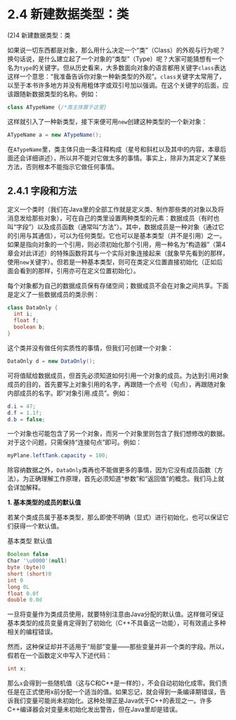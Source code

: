 # 2.4 新建数据类型：类


(2)4 新建数据类型：类

如果说一切东西都是对象，那么用什么决定一个“类”（Class）的外观与行为呢？换句话说，是什么建立起了一个对象的“类型”（Type）呢？大家可能猜想有一个名为`type`的关键字。但从历史看来，大多数面向对象的语言都用关键字`class`表达这样一个意思：“我准备告诉你对象一种新类型的外观”。`class`关键字太常用了，以至于本书许多地方并没有用粗体字或双引号加以强调。在这个关键字的后面，应该跟随新数据类型的名称。例如：

```java
class ATypeName {/*类主体置于这里}
```

这样就引入了一种新类型，接下来便可用`new`创建这种类型的一个新对象：

```java
ATypeName a = new ATypeName();
```

在`ATypeName`里，类主体只由一条注释构成（星号和斜杠以及其中的内容，本章后面还会详细讲述），所以并不能对它做太多的事情。事实上，除非为其定义了某些方法，否则根本不能指示它做任何事情。

## 2.4.1 字段和方法

定义一个类时（我们在Java里的全部工作就是定义类、制作那些类的对象以及将消息发给那些对象），可在自己的类里设置两种类型的元素：数据成员（有时也叫“字段”）以及成员函数（通常叫“方法”）。其中，数据成员是一种对象（通过它的引用与其通信），可以为任何类型。它也可以是基本类型（并不是引用）之一。如果是指向对象的一个引用，则必须初始化那个引用，用一种名为“构造器”（第4章会对此详述）的特殊函数将其与一个实际对象连接起来（就象早先看到的那样，使用`new`关键字）。但若是一种基本类型，则可在类定义位置直接初始化（正如后面会看到的那样，引用亦可在定义位置初始化）。

每个对象都为自己的数据成员保有存储空间；数据成员不会在对象之间共享。下面是定义了一些数据成员的类示例：

```java
class DataOnly {
  int i;
  float f;
  boolean b;
}
```

这个类并没有做任何实质性的事情，但我们可创建一个对象：

```java
DataOnly d = new DataOnly();
```

可将值赋给数据成员，但首先必须知道如何引用一个对象的成员。为达到引用对象成员的目的，首先要写上对象引用的名字，再跟随一个点号（句点），再跟随对象内部成员的名字。即“对象引用.成员”。例如：

```java
d.i = 47;
d.f = 1.1f;
d.b = false;
```

一个对象也可能包含了另一个对象，而另一个对象里则包含了我们想修改的数据。对于这个问题，只需保持“连接句点”即可。例如：

```java
myPlane.leftTank.capacity = 100;
```

除容纳数据之外，`DataOnly`类再也不能做更多的事情，因为它没有成员函数（方法）。为正确理解工作原理，首先必须知道“参数”和“返回值”的概念。我们马上就会详加解释。

**1. 基本类型的成员的默认值**

若某个类成员属于基本类型，那么即使不明确（显式）进行初始化，也可以保证它们获得一个默认值。

基本类型 默认值

```java
Boolean false
Char '\u0000'(null)
byte (byte)0
short (short)0
int 0
long 0L
float 0.0f
double 0.0d
```

一旦将变量作为类成员使用，就要特别注意由Java分配的默认值。这样做可保证基本类型的成员变量肯定得到了初始化（C++不具备这一功能），可有效遏止多种相关的编程错误。

然而，这种保证却并不适用于“局部”变量——那些变量并非一个类的字段。所以，假若在一个函数定义中写入下述代码：

```java
int x;
```

那么`x`会得到一些随机值（这与C和C++是一样的），不会自动初始化成零。我们责任是在正式使用x前分配一个适当的值。如果忘记，就会得到一条编译期错误，告诉我们变量可能尚未初始化。这种处理正是Java优于C++的表现之一。许多C++编译器会对变量未初始化发出警告，但在Java里却是错误。
